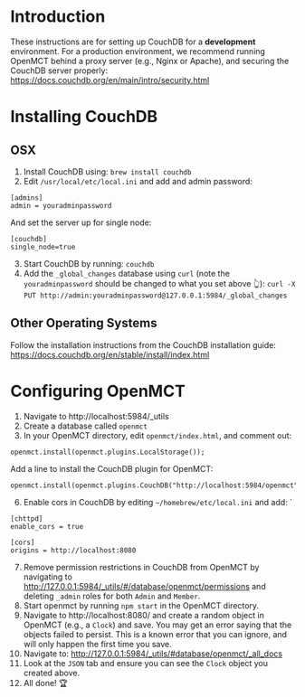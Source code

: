 # Introduction
These instructions are for setting up CouchDB for a **development** environment. For a production environment, we recommend running OpenMCT behind a proxy server (e.g., Nginx or Apache), and securing the CouchDB server properly:
https://docs.couchdb.org/en/main/intro/security.html

# Installing CouchDB
## OSX
1. Install CouchDB using: `brew install couchdb`
2. Edit `/usr/local/etc/local.ini` and add and admin password:
  ```
  [admins]
  admin = youradminpassword
  ```
  And set the server up for single node:
  ```
  [couchdb]
  single_node=true
  ```

3. Start CouchDB by running: `couchdb`
4. Add the `_global_changes` database using `curl` (note the `youradminpassword` should be changed to what you set above 👆): `curl -X PUT http://admin:youradminpassword@127.0.0.1:5984/_global_changes`
## Other Operating Systems
Follow the installation instructions from the CouchDB installation guide: https://docs.couchdb.org/en/stable/install/index.html

# Configuring OpenMCT
1. Navigate to http://localhost:5984/_utils
2. Create a database called `openmct`
3. In your OpenMCT directory, edit `openmct/index.html`, and comment out:
```
openmct.install(openmct.plugins.LocalStorage());
```
Add a line to install the CouchDB plugin for OpenMCT:
```
openmct.install(openmct.plugins.CouchDB("http://localhost:5984/openmct"));
```
6. Enable cors in CouchDB by editing `~/homebrew/etc/local.ini` and add: `
```
[chttpd]
enable_cors = true

[cors]
origins = http://localhost:8080
```
7. Remove permission restrictions in CouchDB from OpenMCT by navigating to http://127.0.0.1:5984/_utils/#/database/openmct/permissions and deleting `_admin` roles for both `Admin` and `Member`.
8. Start openmct by running `npm start` in the OpenMCT directory.
9. Navigate to http://localhost:8080/ and create a random object in OpenMCT (e.g., a `Clock`) and save. You may get an error saying that the objects failed to persist. This is a known error that you can ignore, and will only happen the first time you save.
10. Navigate to: http://127.0.0.1:5984/_utils/#database/openmct/_all_docs
11. Look at the `JSON` tab and ensure you can see the `Clock` object you created above.
12. All done! 🏆
